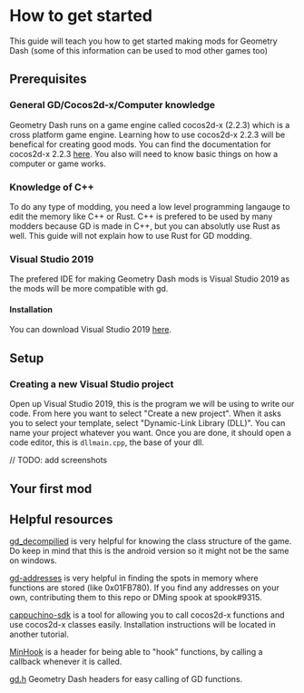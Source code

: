 # How to get started

This guide will teach you how to get started making mods for Geometry Dash (some of this information can be used to mod other games too)

## Prerequisites

### General GD/Cocos2d-x/Computer knowledge

Geometry Dash runs on a game engine called cocos2d-x (2.2.3) which is a cross platform game engine. Learning how to use cocos2d-x 2.2.3 will be benefical for creating good mods. You can find the documentation for cocos2d-x 2.2.3 [here](https://docs.cocos2d-x.org/api-ref/cplusplus/V2.2.3/). You also will need to know basic things on how a computer or game works.

### Knowledge of C++

To do any type of modding, you need a low level programming langauge to edit the memory like C++ or Rust. C++ is prefered to be used by many modders because GD is made in C++, but you can absolutly use Rust as well. This guide will not explain how to use Rust for GD modding.

### Visual Studio 2019

The prefered IDE for making Geometry Dash mods is Visual Studio 2019 as the mods will be more compatible with gd.

#### Installation

You can download Visual Studio 2019 [here](https://visualstudio.microsoft.com/downloads/).

## Setup

### Creating a new Visual Studio project

Open up Visual Studio 2019, this is the program we will be using to write our code. From here you want to select "Create a new project". When it asks you to select your template, select "Dynamic-Link Library (DLL)". You can name your project whatever you want. Once you are done, it should open a code editor, this is `dllmain.cpp`, the base of your dll.

// TODO: add screenshots

## Your first mod



## Helpful resources

[gd_decompilied](https://github.com/ItalianApkDownloader/gd_decompiled/) is very helpful for knowing the class structure of the game. Do keep in mind that this is the android version so it might not be the same on windows.

[gd-addresses](https://github.com/spookybear0/gd-addresses) is very helpful in finding the spots in memory where functions are stored (like 0x01FB780). If you find any addresses on your own, contributing them to this repo or DMing spook at spook#9315.

[cappuchino-sdk](https://github.com/AndreNIH/CappuccinoSDK) is a tool for allowing you to call cocos2d-x functions and use cocos2d-x classes easily. Installation instructions will be located in another tutorial.

[MinHook](https://github.com/TsudaKageyu/minhook) is a header for being able to "hook" functions, by calling a callback whenever it is called.

[gd.h](https://github.com/poweredbypie/gd.h) Geometry Dash headers for easy calling of GD functions.

